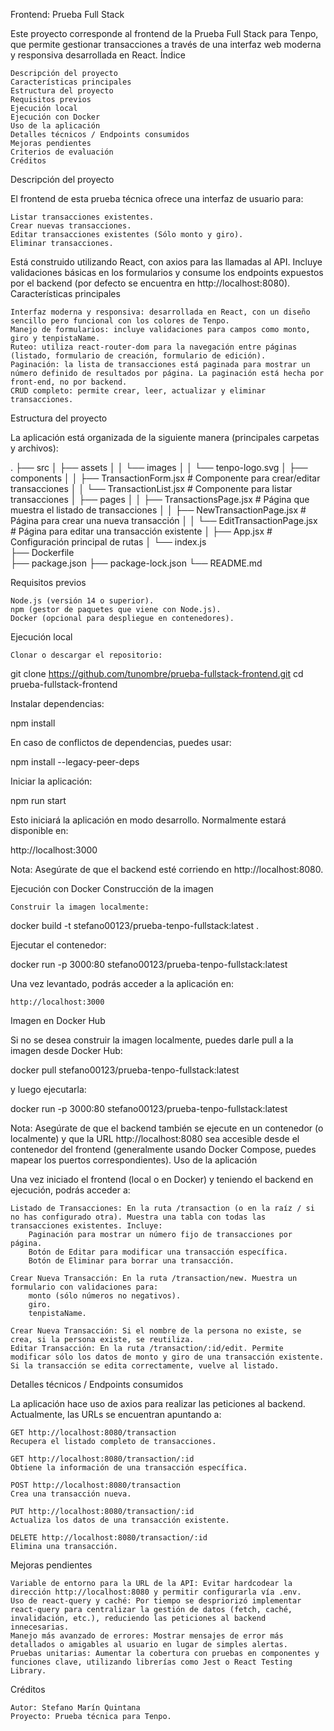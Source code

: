 Frontend: Prueba Full Stack

Este proyecto corresponde al frontend de la Prueba Full Stack para Tenpo, que permite gestionar transacciones a través de una interfaz web moderna y responsiva desarrollada en React.
Índice

    Descripción del proyecto
    Características principales
    Estructura del proyecto
    Requisitos previos
    Ejecución local
    Ejecución con Docker
    Uso de la aplicación
    Detalles técnicos / Endpoints consumidos
    Mejoras pendientes
    Criterios de evaluación
    Créditos

Descripción del proyecto

El frontend de esta prueba técnica ofrece una interfaz de usuario para:

    Listar transacciones existentes.
    Crear nuevas transacciones.
    Editar transacciones existentes (Sólo monto y giro).
    Eliminar transacciones.

Está construido utilizando React, con axios para las llamadas al API. Incluye validaciones básicas en los formularios y consume los endpoints expuestos por el backend (por defecto se encuentra en http://localhost:8080).
Características principales

    Interfaz moderna y responsiva: desarrollada en React, con un diseño sencillo pero funcional con los colores de Tenpo.
    Manejo de formularios: incluye validaciones para campos como monto, giro y tenpistaName.
    Ruteo: utiliza react-router-dom para la navegación entre páginas (listado, formulario de creación, formulario de edición).
    Paginación: la lista de transacciones está paginada para mostrar un número definido de resultados por página. La paginación está hecha por front-end, no por backend.
    CRUD completo: permite crear, leer, actualizar y eliminar transacciones.

Estructura del proyecto

La aplicación está organizada de la siguiente manera (principales carpetas y archivos):

.
├── src
│   ├── assets
│   │   └── images
│   │       └── tenpo-logo.svg
│   ├── components
│   │   ├── TransactionForm.jsx      # Componente para crear/editar transacciones
│   │   └── TransactionList.jsx      # Componente para listar transacciones
│   ├── pages
│   │   ├── TransactionsPage.jsx     # Página que muestra el listado de transacciones
│   │   ├── NewTransactionPage.jsx   # Página para crear una nueva transacción
│   │   └── EditTransactionPage.jsx  # Página para editar una transacción existente
│   ├── App.jsx                      # Configuración principal de rutas
│   └── index.js                    
├── Dockerfile                       
├── package.json
├── package-lock.json
└── README.md                   

Requisitos previos

    Node.js (versión 14 o superior).
    npm (gestor de paquetes que viene con Node.js).
    Docker (opcional para despliegue en contenedores).

Ejecución local

    Clonar o descargar el repositorio:

git clone https://github.com/tunombre/prueba-fullstack-frontend.git
cd prueba-fullstack-frontend

Instalar dependencias:

npm install

En caso de conflictos de dependencias, puedes usar:

npm install --legacy-peer-deps

Iniciar la aplicación:

npm run start

Esto iniciará la aplicación en modo desarrollo. Normalmente estará disponible en:

http://localhost:3000


Nota: Asegúrate de que el backend esté corriendo en http://localhost:8080.

Ejecución con Docker
Construcción de la imagen

    Construir la imagen localmente:

docker build -t stefano00123/prueba-tenpo-fullstack:latest .


Ejecutar el contenedor:

docker run -p 3000:80 stefano00123/prueba-tenpo-fullstack:latest

Una vez levantado, podrás acceder a la aplicación en:

    http://localhost:3000


Imagen en Docker Hub

Si no se desea construir la imagen localmente, puedes darle pull a la imagen desde Docker Hub:

   docker pull stefano00123/prueba-tenpo-fullstack:latest

y luego ejecutarla:

docker run -p 3000:80 stefano00123/prueba-tenpo-fullstack:latest

Nota: Asegúrate de que el backend también se ejecute en un contenedor (o localmente) y que la URL http://localhost:8080 sea accesible desde el contenedor del frontend (generalmente usando Docker Compose, puedes mapear los puertos correspondientes).
Uso de la aplicación

Una vez iniciado el frontend (local o en Docker) y teniendo el backend en ejecución, podrás acceder a:

    Listado de Transacciones: En la ruta /transaction (o en la raíz / si no has configurado otra). Muestra una tabla con todas las transacciones existentes. Incluye:
        Paginación para mostrar un número fijo de transacciones por página.
        Botón de Editar para modificar una transacción específica.
        Botón de Eliminar para borrar una transacción.

    Crear Nueva Transacción: En la ruta /transaction/new. Muestra un formulario con validaciones para:
        monto (sólo números no negativos).
        giro.
        tenpistaName.

    Crear Nueva Transacción: Si el nombre de la persona no existe, se crea, si la persona existe, se reutiliza. 
    Editar Transacción: En la ruta /transaction/:id/edit. Permite modificar sólo los datos de monto y giro de una transacción existente. Si la transacción se edita correctamente, vuelve al listado.

Detalles técnicos / Endpoints consumidos

La aplicación hace uso de axios para realizar las peticiones al backend. Actualmente, las URLs se encuentran apuntando a:

    GET http://localhost:8080/transaction
    Recupera el listado completo de transacciones.

    GET http://localhost:8080/transaction/:id
    Obtiene la información de una transacción específica.

    POST http://localhost:8080/transaction
    Crea una transacción nueva.

    PUT http://localhost:8080/transaction/:id
    Actualiza los datos de una transacción existente.

    DELETE http://localhost:8080/transaction/:id
    Elimina una transacción.


Mejoras pendientes

    Variable de entorno para la URL de la API: Evitar hardcodear la dirección http://localhost:8080 y permitir configurarla vía .env.
    Uso de react-query y caché: Por tiempo se despriorizó implementar react-query para centralizar la gestión de datos (fetch, caché, invalidación, etc.), reduciendo las peticiones al backend innecesarias.
    Manejo más avanzado de errores: Mostrar mensajes de error más detallados o amigables al usuario en lugar de simples alertas.
    Pruebas unitarias: Aumentar la cobertura con pruebas en componentes y funciones clave, utilizando librerías como Jest o React Testing Library.
    

Créditos

    Autor: Stefano Marín Quintana
    Proyecto: Prueba técnica para Tenpo.